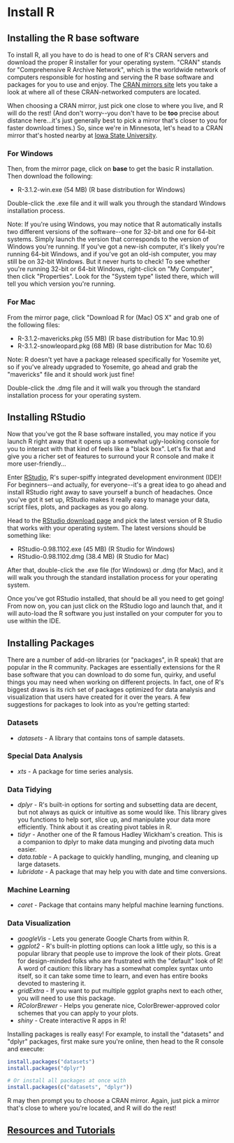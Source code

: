 Install R
=========

## Installing the R base software
To install R, all you have to do is head to one of R's CRAN servers and download the proper R installer for your operating system.  "CRAN" stands for "Comprehensive R Archive Network", which is the worldwide network of computers responsible for hosting and serving the R base software and packages for you to use and enjoy.  The [CRAN mirrors site](http://cran.r-project.org/mirrors.html) lets you take a look at where all of these CRAN-networked computers are located.  

When choosing a CRAN mirror, just pick one close to where you live, and R will do the rest!  (And don't worry--you don't have to be **too** precise about distance here...it's just generally best to pick a mirror that's closer to you for faster download times.)  So, since we're in Minnesota, let's head to a CRAN mirror that's hosted nearby at [Iowa State University](http://streaming.stat.iastate.edu/CRAN/).

### For Windows
Then, from the mirror page, click on **base** to get the basic R installation. Then download the following:
* R-3.1.2-win.exe (54 MB) (R base distribution for Windows)

Double-click the .exe file and it will walk you through the standard Windows installation process.

Note: If you're using Windows, you may notice that R automatically installs two different versions of the software--one for 32-bit and one for 64-bit systems.  Simply launch the version that corresponds to the version of Windows you're running.  If you've got a new-ish computer, it's likely you're running 64-bit Windows, and if you've got an old-ish computer, you may still be on 32-bit Windows.  But it never hurts to check!  To see whether you're running 32-bit or 64-bit Windows, right-click on "My Computer", then click "Properties".  Look for the "System type" listed there, which will tell you which version you're running.


### For Mac
From the mirror page, click "Download R for (Mac) OS X" and grab one of the following files:
* R-3.1.2-mavericks.pkg (55 MB) (R base distribution for Mac 10.9)
* R-3.1.2-snowleopard.pkg (68 MB) (R base distribution for Mac 10.6)

Note: R doesn't yet have a package released specifically for Yosemite yet, so if you've already upgraded to Yosemite, go ahead and grab the "mavericks" file and it should work just fine!

Double-click the .dmg file and it will walk you through the standard installation process for your operating system.


## Installing RStudio
Now that you've got the R base software installed, you may notice if you launch R right away that it opens up a somewhat ugly-looking console for you to interact with that kind of feels like a "black box".  Let's fix that and give you a richer set of features to surround your R console and make it more user-friendly...

Enter [RStudio](http://www.rstudio.com/), R's super-spiffy integrated development environment (IDE)!  For beginners--and actually, for everyone--it's a great idea to go ahead and install RStudio right away to save yourself a bunch of headaches.  Once you've got it set up, RStudio makes it really easy to manage your data, script files, plots, and packages as you go along.

Head to the [RStudio download page](http://www.rstudio.com/products/rstudio/download/) and pick the latest version of R Studio that works with your operating system.  The latest versions should be something like:
* RStudio-0.98.1102.exe (45 MB) (R Studio for Windows)
* RStudio-0.98.1102.dmg (38.4 MB) (R Studio for Mac)

After that, double-click the .exe file (for Windows) or .dmg (for Mac), and it will walk you through the standard installation process for your operating system.

Once you've got RStudio installed, that should be all you need to get going!  From now on, you can just click on the RStudio logo and launch that, and it will auto-load the R software you just installed on your computer for you to use within the IDE.


## Installing Packages
There are a number of add-on libraries (or "packages", in R speak) that are popular in the R community.  Packages are essentially extensions for the R base software that you can download to do some fun, quirky, and useful things you may need when working on different projects.  In fact, one of R's biggest draws is its rich set of packages optimized for data analysis and visualization that users have created for it over the years.  A few suggestions for packages to look into as you're getting started:

### Datasets
* *datasets* - A library that contains tons of sample datasets.

### Special Data Analysis
* *xts* - A package for time series analysis.

### Data Tidying
* *dplyr* - R's built-in options for sorting and subsetting data are decent, but not always as quick or intuitive as some would like.  This library gives you functions to help sort, slice up, and manipulate your data more efficiently. Think about it as creating pivot tables in R.
* *tidyr* - Another one of the R famous Hadley Wickham's creation. This is a companion to dplyr to make data munging and pivoting data much easier.
* *data.table* - A package to quickly handling, munging, and cleaning up large datasets.
* *lubridate* - A package that may help you with date and time conversions.

### Machine Learning
* *caret* - Package that contains many helpful machine learning functions.

### Data Visualization
* *googleVis* - Lets you generate Google Charts from within R.
* *ggplot2* - R's built-in plotting options can look a little ugly, so this is a popular library that people use to improve the look of their plots.  Great for design-minded folks who are frustrated with the "default" look of R!  A word of caution: this library has a somewhat complex syntax unto itself, so it can take some time to learn, and even has entire books devoted to mastering it.
* *gridExtra* - If you want to put multiple ggplot graphs next to each other, you will need to use this package.
* *RColorBrewer* - Helps you generate nice, ColorBrewer-approved color schemes that you can apply to your plots.
* *shiny* - Create interactive R apps in R!


Installing packages is really easy!  For example, to install the "datasets" and "dplyr" packages, first make sure you're online, then head to the R console and execute:
````R
install.packages("datasets")
install.packages("dplyr")

# Or install all packages at once with
install.packages(c("datasets", "dplyr"))
````

R may then prompt you to choose a CRAN mirror.  Again, just pick a mirror that's close to where you're located, and R will do the rest!

## [Resources and Tutorials](resources.md)
